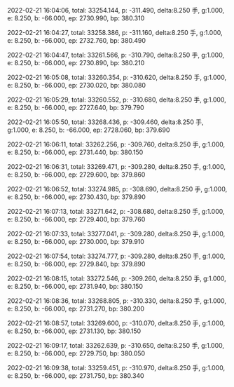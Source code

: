 2022-02-21 16:04:06, total: 33254.144, p: -311.490, delta:8.250 手, g:1.000, e: 8.250, b: -66.000, ep: 2730.990, bp: 380.310

2022-02-21 16:04:27, total: 33258.386, p: -311.160, delta:8.250 手, g:1.000, e: 8.250, b: -66.000, ep: 2732.760, bp: 380.490

2022-02-21 16:04:47, total: 33261.566, p: -310.790, delta:8.250 手, g:1.000, e: 8.250, b: -66.000, ep: 2730.890, bp: 380.210

2022-02-21 16:05:08, total: 33260.354, p: -310.620, delta:8.250 手, g:1.000, e: 8.250, b: -66.000, ep: 2730.020, bp: 380.080

2022-02-21 16:05:29, total: 33260.552, p: -310.680, delta:8.250 手, g:1.000, e: 8.250, b: -66.000, ep: 2727.640, bp: 379.790

2022-02-21 16:05:50, total: 33268.436, p: -309.460, delta:8.250 手, g:1.000, e: 8.250, b: -66.000, ep: 2728.060, bp: 379.690

2022-02-21 16:06:11, total: 33262.256, p: -309.760, delta:8.250 手, g:1.000, e: 8.250, b: -66.000, ep: 2731.440, bp: 380.150

2022-02-21 16:06:31, total: 33269.471, p: -309.280, delta:8.250 手, g:1.000, e: 8.250, b: -66.000, ep: 2729.600, bp: 379.860

2022-02-21 16:06:52, total: 33274.985, p: -308.690, delta:8.250 手, g:1.000, e: 8.250, b: -66.000, ep: 2730.430, bp: 379.890

2022-02-21 16:07:13, total: 33271.642, p: -308.680, delta:8.250 手, g:1.000, e: 8.250, b: -66.000, ep: 2729.400, bp: 379.760

2022-02-21 16:07:33, total: 33277.041, p: -309.280, delta:8.250 手, g:1.000, e: 8.250, b: -66.000, ep: 2730.000, bp: 379.910

2022-02-21 16:07:54, total: 33274.777, p: -309.280, delta:8.250 手, g:1.000, e: 8.250, b: -66.000, ep: 2729.840, bp: 379.890

2022-02-21 16:08:15, total: 33272.546, p: -309.260, delta:8.250 手, g:1.000, e: 8.250, b: -66.000, ep: 2731.940, bp: 380.150

2022-02-21 16:08:36, total: 33268.805, p: -310.330, delta:8.250 手, g:1.000, e: 8.250, b: -66.000, ep: 2731.270, bp: 380.200

2022-02-21 16:08:57, total: 33269.600, p: -310.070, delta:8.250 手, g:1.000, e: 8.250, b: -66.000, ep: 2731.130, bp: 380.150

2022-02-21 16:09:17, total: 33262.639, p: -310.650, delta:8.250 手, g:1.000, e: 8.250, b: -66.000, ep: 2729.750, bp: 380.050

2022-02-21 16:09:38, total: 33259.451, p: -310.970, delta:8.250 手, g:1.000, e: 8.250, b: -66.000, ep: 2731.750, bp: 380.340